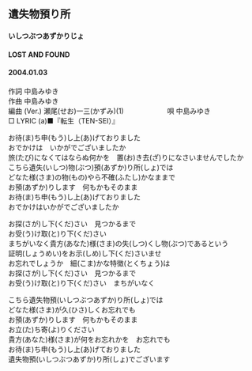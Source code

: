 ## 遺失物預り所
#### いしつぶつあずかりじょ
#### LOST AND FOUND
#### 2004.01.03


作詞     中島みゆき　　　　　   
作曲      中島みゆき  　　　   
編曲 (Ver.) 瀬尾(せお)一三(かずみ)(1)　　　　　　
唄     中島みゆき     
□ LYRIC (a)■『転生（TEN-SEI）』    
   
お待(ま)ち申(もう)し上(あ)げておりました   
おでかけは　いかがでございましたか   
旅(たび)になくてはならぬ何かを　置(お)き去(ざ)りになさいませんでしたか   
こちら遺失(いしつ)物(ぶつ)預(あずか)り所(しょ)では   
どなた様(さま)の物(もの)やら不確(ふたし)かなままで   
お預(あずか)りします　何もかもそのまま   
お待(ま)ち申(もう)し上(あ)げておりました   
おでかけはいかがでございましたか   
   
お探(さが)し下(くだ)さい　見つかるまで   
お受(う)け取(と)り下(くだ)さい   
まちがいなく貴方(あなた)様(さま)の失(しつ)くし物(ぶつ)であるという   
証明(しょうめい)をお示(しめ)し下(くだ)さいませ   
お忘れでしょうか　細(こま)かな特徴(とくちょう)は   
お探(さが)し下(くだ)さい　見つかるまで   
お受(う)け取(と)り下(くだ)さい　まちがいなく   
   
こちら遺失物預(いしつぶつあずか)り所(しょ)では　   
どなた様(さま)が久(ひさ)しくお忘れでも   
お預(あずか)りします　何もかもそのまま   
お立(た)ち寄(よ)りください   
貴方(あなた)様(さま)が何をお忘れかを　お忘れでも   
お待(ま)ち申(もう)し上(あ)げておりました   
遺失物預(いしつぶつあずか)り所(しょ)でございます   